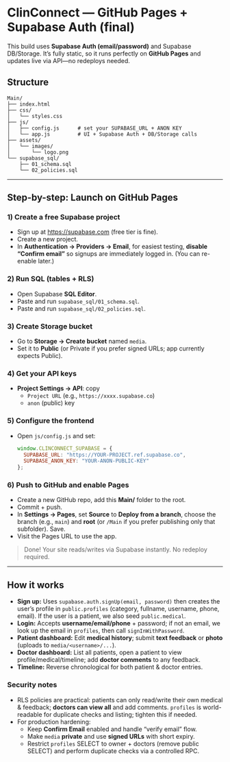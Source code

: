 # ClinConnect — GitHub Pages + Supabase Auth (final)

This build uses **Supabase Auth (email/password)** and Supabase DB/Storage. It’s fully static, so it runs perfectly on **GitHub Pages** and updates live via API—no redeploys needed.

## Structure
```
Main/
├── index.html
├── css/
│   └── styles.css
├── js/
│   ├── config.js      # set your SUPABASE_URL + ANON KEY
│   └── app.js         # UI + Supabase Auth + DB/Storage calls
├── assets/
│   └── images/
│       └── logo.png
└── supabase_sql/
    ├── 01_schema.sql
    └── 02_policies.sql
```

---

## Step-by-step: Launch on GitHub Pages

### 1) Create a free Supabase project
- Sign up at https://supabase.com (free tier is fine).
- Create a new project.
- In **Authentication → Providers → Email**, for easiest testing, **disable “Confirm email”** so signups are immediately logged in. (You can re-enable later.)

### 2) Run SQL (tables + RLS)
- Open Supabase **SQL Editor**.
- Paste and run `supabase_sql/01_schema.sql`.
- Paste and run `supabase_sql/02_policies.sql`.

### 3) Create Storage bucket
- Go to **Storage → Create bucket** named `media`.
- Set it to **Public** (or Private if you prefer signed URLs; app currently expects Public).

### 4) Get your API keys
- **Project Settings → API**: copy
  - `Project URL` (e.g., `https://xxxx.supabase.co`)
  - `anon` (public) key

### 5) Configure the frontend
- Open `js/config.js` and set:
  ```js
  window.CLINCONNECT_SUPABASE = {
    SUPABASE_URL: "https://YOUR-PROJECT.ref.supabase.co",
    SUPABASE_ANON_KEY: "YOUR-ANON-PUBLIC-KEY"
  };
  ```

### 6) Push to GitHub and enable Pages
- Create a new GitHub repo, add this **Main/** folder to the root.
- Commit + push.
- In **Settings → Pages**, set **Source** to **Deploy from a branch**, choose the branch (e.g., `main`) and **root** (or `/Main` if you prefer publishing only that subfolder). Save.
- Visit the Pages URL to use the app.

> Done! Your site reads/writes via Supabase instantly. No redeploy required.

---

## How it works
- **Sign up:** Uses `supabase.auth.signUp(email, password)` then creates the user’s profile in `public.profiles` (category, fullname, username, phone, email). If the user is a patient, we also seed `public.medical`.
- **Login:** Accepts **username/email/phone** + password; if not an email, we look up the email in `profiles`, then call `signInWithPassword`.
- **Patient dashboard:** Edit **medical history**; submit **text feedback** or **photo** (uploads to `media/<username>/...`).
- **Doctor dashboard:** List all patients, open a patient to view profile/medical/timeline; add **doctor comments** to any feedback.
- **Timeline:** Reverse chronological for both patient & doctor entries.

### Security notes
- RLS policies are practical: patients can only read/write their own medical & feedback; **doctors can view all** and add comments. `profiles` is world-readable for duplicate checks and listing; tighten this if needed.
- For production hardening:
  - Keep **Confirm Email** enabled and handle “verify email” flow.
  - Make `media` **private** and use **signed URLs** with short expiry.
  - Restrict `profiles` SELECT to owner + doctors (remove public SELECT) and perform duplicate checks via a controlled RPC.


